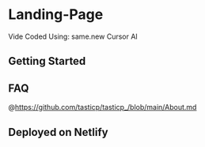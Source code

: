 # Landing-Page
Vide Coded Using:
same.new
Cursor AI

## Getting Started

## FAQ

@https://github.com/tasticp/tasticp_/blob/main/About.md 

## Deployed on Netlify
